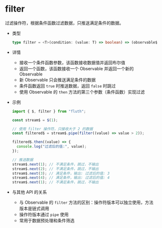 # filter

过滤操作符，根据条件函数过滤数据，只推送满足条件的数据。

- 类型

  ```typescript
  type filter = <T>(condition: (value: T) => boolean) => (observable$: Observable<T>) => Observable<T>;
  ```

- 详情

  - 接收一个条件函数参数，该函数接收数据值并返回布尔值
  - 返回一个函数，该函数接收一个 Observable 并返回一个新的 Observable
  - 新 Observable 只会推送满足条件的数据
  - 条件函数返回 `true` 时推送数据，返回 `false` 时跳过
  - 使用 Observable 的 `then` 方法的第三个参数（条件函数）实现过滤

- 示例

  ```typescript
  import { $, filter } from "fluth";

  const stream$ = $(1);

  // 使用 filter 操作符，只接收大于 2 的数据
  const filtered$ = stream$.pipe(filter((value) => value > 2));

  filtered$.then((value) => {
    console.log("过滤后的值:", value);
  });

  // 推送数据
  stream$.next(1); // 不满足条件，跳过，不输出
  stream$.next(2); // 不满足条件，跳过，不输出
  stream$.next(3); // 满足条件，输出: 过滤后的值: 3
  stream$.next(4); // 满足条件，输出: 过滤后的值: 4
  stream$.next(1); // 不满足条件，跳过，不输出
  ```

- 与其他 API 的关系

  - 与 Observable 的 `filter` 方法的区别：操作符版本可以独立使用，方法版本是链式调用
  - 操作符版本通过 `pipe` 使用
  - 常用于数据预处理和条件筛选
